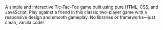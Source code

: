 A simple and interactive Tic-Tac-Toe game built using pure HTML, CSS, and JavaScript. Play against a friend in this classic two-player game with a responsive design and smooth gameplay. No libraries or frameworks—just clean, vanilla code!
